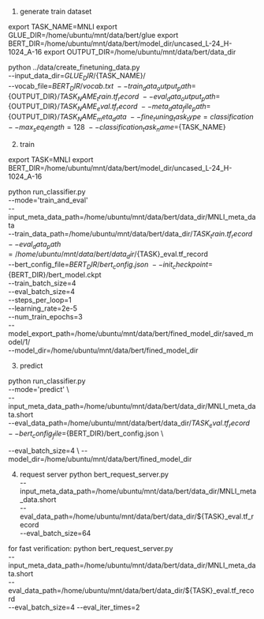 1. generate train dataset


export TASK_NAME=MNLI
export GLUE_DIR=/home/ubuntu/mnt/data/bert/glue
export BERT_DIR=/home/ubuntu/mnt/data/bert/model_dir/uncased_L-24_H-1024_A-16
export OUTPUT_DIR=/home/ubuntu/mnt/data/bert/data_dir

python ../data/create_finetuning_data.py \
 --input_data_dir=${GLUE_DIR}/${TASK_NAME}/ \
 --vocab_file=${BERT_DIR}/vocab.txt \
 --train_data_output_path=${OUTPUT_DIR}/${TASK_NAME}_train.tf_record \
 --eval_data_output_path=${OUTPUT_DIR}/${TASK_NAME}_eval.tf_record \
 --meta_data_file_path=${OUTPUT_DIR}/${TASK_NAME}_meta_data \
 --fine_tuning_task_type=classification --max_seq_length=128 \
 --classification_task_name=${TASK_NAME}


 2. train

export TASK=MNLI
export BERT_DIR=/home/ubuntu/mnt/data/bert/model_dir/uncased_L-24_H-1024_A-16

 python run_classifier.py \
  --mode='train_and_eval' \
  --input_meta_data_path=/home/ubuntu/mnt/data/bert/data_dir/MNLI_meta_data \
  --train_data_path=/home/ubuntu/mnt/data/bert/data_dir/${TASK}_train.tf_record \
  --eval_data_path=/home/ubuntu/mnt/data/bert/data_dir/${TASK}_eval.tf_record \
  --bert_config_file=${BERT_DIR}/bert_config.json \
  --init_checkpoint=${BERT_DIR}/bert_model.ckpt \
  --train_batch_size=4 \
  --eval_batch_size=4 \
  --steps_per_loop=1 \
  --learning_rate=2e-5 \
  --num_train_epochs=3 \
  --model_export_path=/home/ubuntu/mnt/data/bert/fined_model_dir/saved_model/1/ \
  --model_dir=/home/ubuntu/mnt/data/bert/fined_model_dir

  3. predict

   python run_classifier.py \
  --mode='predict' \       
  --input_meta_data_path=/home/ubuntu/mnt/data/bert/data_dir/MNLI_meta_data.short \
  --eval_data_path=/home/ubuntu/mnt/data/bert/data_dir/${TASK}_eval.tf_record \
  --bert_config_file=${BERT_DIR}/bert_config.json \

  --eval_batch_size=4 \ 
  --model_dir=/home/ubuntu/mnt/data/bert/fined_model_dir 

  4. request server
     python bert_request_server.py \
  --input_meta_data_path=/home/ubuntu/mnt/data/bert/data_dir/MNLI_meta_data.short \
  --eval_data_path=/home/ubuntu/mnt/data/bert/data_dir/${TASK}_eval.tf_record \
  --eval_batch_size=64 

  for fast verification:
  python bert_request_server.py \
  --input_meta_data_path=/home/ubuntu/mnt/data/bert/data_dir/MNLI_meta_data.short \
  --eval_data_path=/home/ubuntu/mnt/data/bert/data_dir/${TASK}_eval.tf_record \
  --eval_batch_size=4 --eval_iter_times=2